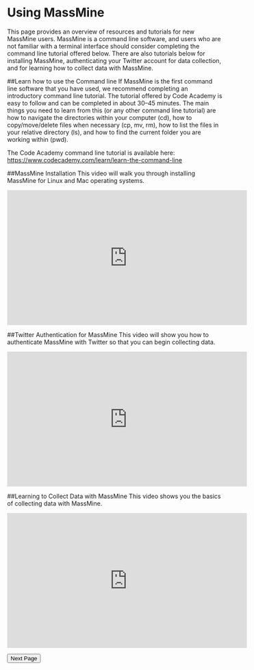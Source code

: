 # Using MassMine

This page provides an overview of resources and tutorials for new MassMine users. MassMine is a command line software, and users who are not familiar with a terminal interface should consider completing the command line tutorial offered below. There are also tutorials below for installing MassMine, authenticating your Twitter account for data collection, and for learning how to collect data with MassMine.

##Learn how to use the Command line
If MassMine is the first command line software that you have used, we recommend completing an introductory command line tutorial. The tutorial offered by Code Academy is easy to follow and can be completed in about 30–45 minutes. The main things you need to learn from this (or any other command line tutorial) are how to navigate the directories within your computer (cd), how to copy/move/delete files when necessary (cp, mv, rm), how to list the files in your relative directory (ls), and how to find the current folder you are working within (pwd).

The Code Academy command line tutorial is available here: https://www.codecademy.com/learn/learn-the-command-line

##MassMine Installation
This video will walk you through installing MassMine for Linux and Mac operating systems.
<iframe width="560" height="315" src="https://www.youtube.com/embed/Lh6y1YoY7bc" frameborder="0" allow="autoplay; encrypted-media" allowfullscreen></iframe>

##Twitter Authentication for MassMine
This video will show you how to authenticate MassMine with Twitter so that you can begin collecting data.
<iframe width="560" height="315" src="https://www.youtube.com/embed/wsBKFjP8NQQ" frameborder="0" allow="autoplay; encrypted-media" allowfullscreen></iframe>

##Learning to Collect Data with MassMine
This video shows you the basics of collecting data with MassMine.
<iframe width="560" height="315" src="https://www.youtube.com/embed/Bm6z7K0k3Vg" frameborder="0" allow="autoplay; encrypted-media" allowfullscreen></iframe>

<a href="references.html"><button type="button">Next Page</button></a>
